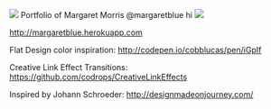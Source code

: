 <img src="https://travis-ci.org/margaretblue/portfolio.png">   Portfolio of Margaret Morris
@margaretblue    hi
<img src="http://farm3.staticflickr.com/2888/11967134573_6c0dc06472.jpg">

<a href="http://margaretblue.herokuapp.com">http://margaretblue.herokuapp.com</a>

Flat Design color inspiration:
http://codepen.io/cobblucas/pen/iGpIf

Creative Link Effect Transitions:
https://github.com/codrops/CreativeLinkEffects

Inspired by Johann Schroeder:
http://designmadeonjourney.com/


